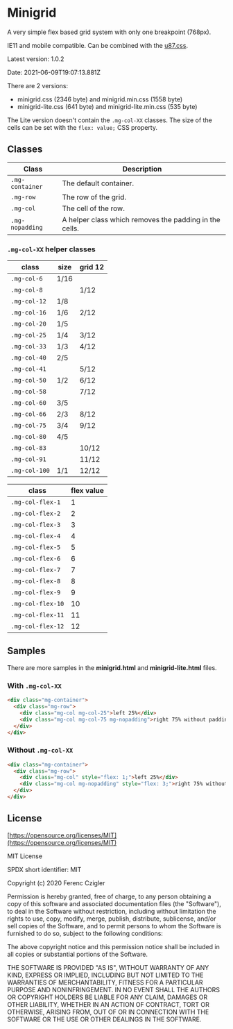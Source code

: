 
# Minigrid

A very simple flex based grid system with only one breakpoint (768px).

IE11 and mobile compatible. Can be combined with the [u87.css](https://github.com/Serrin/u87.css).

Latest version: 1.0.2

Date: 2021-06-09T19:07:13.881Z

There are 2 versions:
- minigrid.css (2346 byte) and minigrid.min.css (1558 byte)
- minigrid-lite.css (641 byte) and minigrid-lite.min.css (535 byte)

The Lite version doesn't contain the `.mg-col-XX` classes. The size of the cells can be set with the `flex: value;` CSS property.


## Classes

Class|Description
-----|-----------
`.mg-container`|The default container.
`.mg-row`|The row of the grid.
`.mg-col`|The cell of the row.
`.mg-nopadding`|A helper class which removes the padding in the cells.


### `.mg-col-XX` helper classes

class|size|grid 12
-----|----|---------------
`.mg-col-6`|1/16|
`.mg-col-8`||1/12
`.mg-col-12`|1/8|
`.mg-col-16`|1/6|2/12
`.mg-col-20`|1/5|
`.mg-col-25`|1/4|3/12
`.mg-col-33`|1/3|4/12
`.mg-col-40`|2/5|
`.mg-col-41`||5/12
`.mg-col-50`|1/2|6/12
`.mg-col-58`||7/12
`.mg-col-60`|3/5|
`.mg-col-66`|2/3|8/12
`.mg-col-75`|3/4|9/12
`.mg-col-80`|4/5|
`.mg-col-83`||10/12
`.mg-col-91`||11/12
`.mg-col-100`|1/1|12/12

class|flex value
-----|----------
`.mg-col-flex-1`|1
`.mg-col-flex-2`|2
`.mg-col-flex-3`|3
`.mg-col-flex-4`|4
`.mg-col-flex-5`|5
`.mg-col-flex-6`|6
`.mg-col-flex-7`|7
`.mg-col-flex-8`|8
`.mg-col-flex-9`|9
`.mg-col-flex-10`|10
`.mg-col-flex-11`|11
`.mg-col-flex-12`|12

## Samples

There are more samples in the __minigrid.html__ and __minigrid-lite.html__ files.


### With `.mg-col-XX`

````html
<div class="mg-container">
  <div class="mg-row">
    <div class="mg-col mg-col-25">left 25%</div>
    <div class="mg-col mg-col-75 mg-nopadding">right 75% without padding</div>
  </div>
</div>
````


### Without `.mg-col-XX`

````html
<div class="mg-container">
  <div class="mg-row">
    <div class="mg-col" style="flex: 1;">left 25%</div>
    <div class="mg-col mg-nopadding" style="flex: 3;">right 75% without padding</div>
  </div>
</div>
````


## License

[https://opensource.org/licenses/MIT](https://opensource.org/licenses/MIT)

MIT License

SPDX short identifier: MIT

Copyright (c) 2020 Ferenc Czigler

Permission is hereby granted, free of charge, to any person obtaining a copy
of this software and associated documentation files (the "Software"), to deal
in the Software without restriction, including without limitation the rights
to use, copy, modify, merge, publish, distribute, sublicense, and/or sell
copies of the Software, and to permit persons to whom the Software is
furnished to do so, subject to the following conditions:

The above copyright notice and this permission notice shall be included in all
copies or substantial portions of the Software.

THE SOFTWARE IS PROVIDED "AS IS", WITHOUT WARRANTY OF ANY KIND, EXPRESS OR
IMPLIED, INCLUDING BUT NOT LIMITED TO THE WARRANTIES OF MERCHANTABILITY,
FITNESS FOR A PARTICULAR PURPOSE AND NONINFRINGEMENT. IN NO EVENT SHALL THE
AUTHORS OR COPYRIGHT HOLDERS BE LIABLE FOR ANY CLAIM, DAMAGES OR OTHER
LIABILITY, WHETHER IN AN ACTION OF CONTRACT, TORT OR OTHERWISE, ARISING FROM,
OUT OF OR IN CONNECTION WITH THE SOFTWARE OR THE USE OR OTHER DEALINGS IN THE
SOFTWARE.
